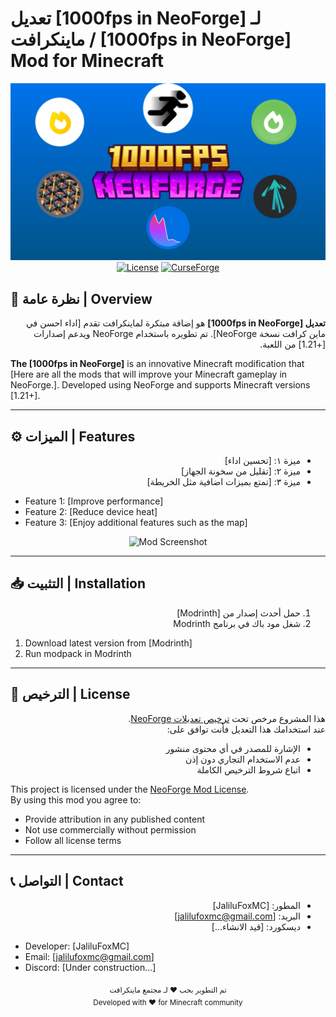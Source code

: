 # تعديل [1000fps in NeoForge] لـ ماينكرافت / [1000fps in NeoForge]  Mod for Minecraft 

<div align="center">
  <img src="1000fps in NeoForge.jpg" alt="Mod Screenshot">
  <br>
  <a href="LICENSE.md"><img src="https://img.shields.io/badge/License-NeoForge_Mod-blue" alt="License"></a>
  <a href="https://modrinth.com/modpack/1000fps-in-neoforge"><img src="https://cdn.modrinth.com/data/4b9YZXKw/7ddd1fcb6a14cabf25fa7b12dd6bb8a4173c9c3a_96.webp" alt="CurseForge"></a>
</div>

## 📖 نظرة عامة | Overview
<div dir="rtl">

**تعديل [1000fps in NeoForge]** هو إضافة مبتكرة لماينكرافت تقدم [اداء احسن في ماين كرافت نسخة NeoForge]. تم تطويره باستخدام NeoForge ويدعم إصدارات [+1.21] من اللعبة.

</div>

**The [1000fps in NeoForge]** is an innovative Minecraft modification that [Here are all the mods that will improve your Minecraft gameplay in NeoForge.]. Developed using NeoForge and supports Minecraft versions [1.21+].

---

## ⚙️ الميزات | Features
<div dir="rtl">

- ميزة ١: [تحسين اداء]
- ميزة ٢: [تقليل من سخونة الجهاز]
- ميزة ٣: [تمتع بميزات اضافية مثل الخريطة]

</div>

- Feature 1: [Improve performance]
- Feature 2: [Reduce device heat]
- Feature 3: [Enjoy additional features such as the map]

<div align="center">
  <img src="1000fps in NeoForge (2).jpg" alt="Mod Screenshot">
</div>

---

## 📥 التثبيت | Installation
<div dir="rtl">

1. حمل أحدث إصدار من [Modrinth]
2. شغل مود باك في برنامج Modrinth

</div>

1. Download latest version from [Modrinth]
2. Run modpack in Modrinth

---

## 📜 الترخيص | License
<div dir="rtl">

هذا المشروع مرخص تحت [ترخيص تعديلات NeoForge](LICENSE.md).  
عند استخدامك هذا التعديل فأنت توافق على:
- الإشارة للمصدر في أي محتوى منشور
- عدم الاستخدام التجاري دون إذن
- اتباع شروط الترخيص الكاملة

</div>

This project is licensed under the [NeoForge Mod License](LICENSE.md).  
By using this mod you agree to:
- Provide attribution in any published content
- Not use commercially without permission
- Follow all license terms

---


## 📞 التواصل | Contact
<div dir="rtl">

- المطور: [JaliluFoxMC]
- البريد: [jalilufoxmc@gmail.com]
- ديسكورد: [قيد الانشاء...]

</div>

- Developer: [JaliluFoxMC]
- Email: [jalilufoxmc@gmail.com]
- Discord: [Under construction...]

<div align="center">
  <sub>تم التطوير بحب ❤️ لـ مجتمع ماينكرافت</sub>
  <br>
  <sub>Developed with ❤️ for Minecraft community</sub>
</div>

